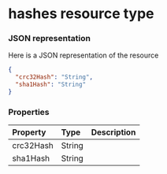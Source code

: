 # hashes resource type



### JSON representation

Here is a JSON representation of the resource

```json
{
  "crc32Hash": "String",
  "sha1Hash": "String"
}

```
### Properties
| Property	   | Type	|Description|
|:---------------|:--------|:----------|
|crc32Hash|String||
|sha1Hash|String||

<!-- uuid: 3d935f77-5366-4e59-93a2-c1737101e9c8
2015-10-09 17:14:36 UTC -->